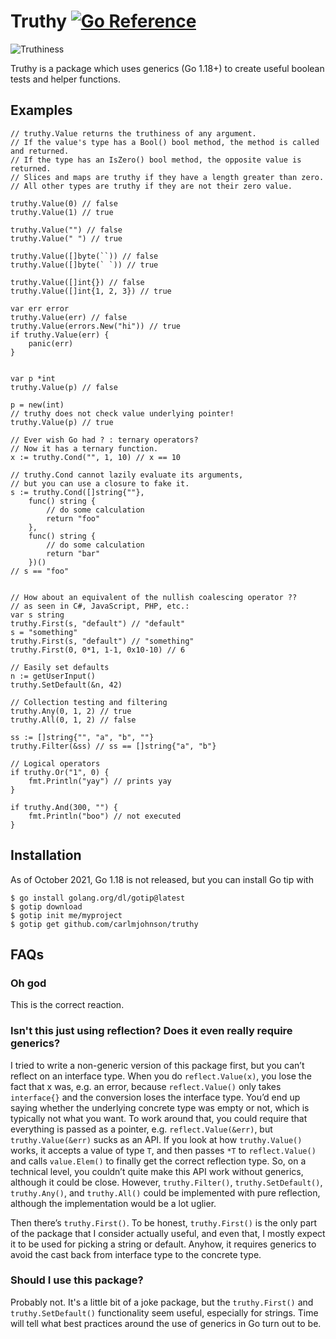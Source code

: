 # Truthy [![Go Reference](https://pkg.go.dev/badge/github.com/carlmjohnson/truthy.svg)](https://pkg.go.dev/github.com/carlmjohnson/truthy)

![Truthiness](https://user-images.githubusercontent.com/222245/136619462-f2bc5858-067f-4277-a813-b95c64b3cdac.png)

Truthy is a package which uses generics (Go 1.18+) to create useful boolean tests and helper functions.

## Examples

```
// truthy.Value returns the truthiness of any argument.
// If the value's type has a Bool() bool method, the method is called and returned.
// If the type has an IsZero() bool method, the opposite value is returned.
// Slices and maps are truthy if they have a length greater than zero.
// All other types are truthy if they are not their zero value.

truthy.Value(0) // false
truthy.Value(1) // true

truthy.Value("") // false
truthy.Value(" ") // true

truthy.Value([]byte(``)) // false
truthy.Value([]byte(` `)) // true

truthy.Value([]int{}) // false
truthy.Value([]int{1, 2, 3}) // true

var err error
truthy.Value(err) // false
truthy.Value(errors.New("hi")) // true
if truthy.Value(err) {
	panic(err)
}


var p *int
truthy.Value(p) // false

p = new(int)
// truthy does not check value underlying pointer!
truthy.Value(p) // true

// Ever wish Go had ? : ternary operators?
// Now it has a ternary function.
x := truthy.Cond("", 1, 10) // x == 10

// truthy.Cond cannot lazily evaluate its arguments,
// but you can use a closure to fake it.
s := truthy.Cond([]string{""},
	func() string {
		// do some calculation
		return "foo"
	},
	func() string {
		// do some calculation
		return "bar"
	})()
// s == "foo"


// How about an equivalent of the nullish coalescing operator ??
// as seen in C#, JavaScript, PHP, etc.:
var s string
truthy.First(s, "default") // "default"
s = "something"
truthy.First(s, "default") // "something"
truthy.First(0, 0*1, 1-1, 0x10-10) // 6

// Easily set defaults
n := getUserInput()
truthy.SetDefault(&n, 42)

// Collection testing and filtering
truthy.Any(0, 1, 2) // true
truthy.All(0, 1, 2) // false

ss := []string{"", "a", "b", ""}
truthy.Filter(&ss) // ss == []string{"a", "b"}

// Logical operators
if truthy.Or("1", 0) {
	fmt.Println("yay") // prints yay
}

if truthy.And(300, "") {
	fmt.Println("boo") // not executed
}
```

## Installation

As of October 2021, Go 1.18 is not released, but you can install Go tip with

```
$ go install golang.org/dl/gotip@latest
$ gotip download
$ gotip init me/myproject
$ gotip get github.com/carlmjohnson/truthy
```

## FAQs

### Oh god

This is the correct reaction.

### Isn't this just using reflection? Does it even really require generics?

I tried to write a non-generic version of this package first, but you can’t reflect on an interface type. When you do `reflect.Value(x)`, you lose the fact that x was, e.g. an error, because `reflect.Value()` only takes `interface{}` and the conversion loses the interface type. You’d end up saying whether the underlying concrete type was empty or not, which is typically not what you want. To work around that, you could require that everything is passed as a pointer, e.g. `reflect.Value(&err)`, but `truthy.Value(&err)` sucks as an API. If you look at how `truthy.Value()` works, it accepts a value of type `T`, and then passes `*T` to `reflect.Value()` and calls `value.Elem()` to finally get the correct reflection type. So, on a technical level, you couldn’t quite make this API work without generics, although it could be close. However, `truthy.Filter()`, `truthy.SetDefault()`, `truthy.Any()`, and `truthy.All()` could be implemented with pure reflection, although the implementation would be a lot uglier.

Then there’s `truthy.First()`. To be honest, `truthy.First()` is the only part of the package that I consider actually useful, and even that, I mostly expect it to be used for picking a string or default. Anyhow, it requires generics to avoid the cast back from interface type to the concrete type.

### Should I use this package?
Probably not. It's a little bit of a joke package, but the `truthy.First()` and `truthy.SetDefault()` functionality seem useful, especially for strings. Time will tell what best practices around the use of generics in Go turn out to be.
